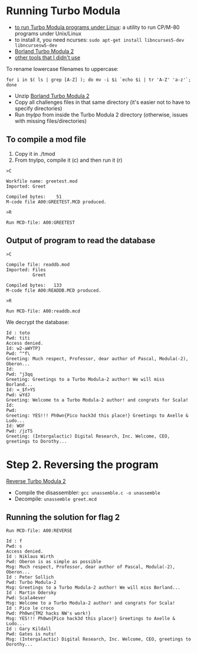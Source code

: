 # Running Turbo Modula 

- [to run Turbo Modula programs under Linux](https://gitlab.com/gbrein/tnylpo): a utility to run CP/M-80 programs under Unix/Linux
- to install it, you need ncurses: `sudo apt-get install libncurses5-dev libncursesw5-dev`
- [Borland Turbo Modula 2](http://www.retroarchive.org/cpm/lang/lang.htm)
- [other tools that I didn't use](https://www.autometer.de/unix4fun/z80pack/ftp/)

To rename lowercase filenames to uppercase:

```
for i in $( ls | grep [A-Z] ); do mv -i $i `echo $i | tr 'A-Z' 'a-z'`; done
```

- Unzip [Borland Turbo Modula 2](http://www.retroarchive.org/cpm/lang/lang.htm)
- Copy all challenges files in that same directory (it's easier not to have to specify directories)
- Run *tnylpo* from inside the Turbo Modula 2 directory (otherwise, issues with missing files/directories)

## To compile a mod file

1. Copy it in ./tmod
2. From tnylpo, compile it (c) and then run it (r)

```
>C

Workfile name: greetest.mod
Imported: Greet

Compiled bytes:    51
M-code file A00:GREETEST.MCD produced.

>R

Run MCD-file: A00:GREETEST
```

## Output of program to read the database

```
>C

Compile file: readdb.mod      
Imported: Files
          Greet

Compiled bytes:   133
M-code file A00:READDB.MCD produced.

>R

Run MCD-file: A00:readdb.mcd
```

We decrypt the database:

```
Id : toto
Pwd: titi
Access denied.
Id: w2-aWYTP}
Pwd: ^"f\
Greeting: Much respect, Professor, dear author of Pascal, Modula(-2), Oberon...
Id: 
Pwd: "j3qq
Greeting: Greetings to a Turbo Modula-2 author! We will miss Borland...
Id: =_$f>YS
Pwd: wYdJ
Greeting: Welcome to a Turbo Modula-2 author! and congrats for Scala!
Id: 
Pwd: 
Greeting: YES!!! Ph0wn{Pico hack3d this place!} Greetings to Axelle & Ludo...
Id: WOF
Pwd: /jzTS
Greeting: (Intergalactic) Digital Research, Inc. Welcome, CEO, greetings to Dorothy...
```

# Step 2. Reversing the program

[Reverse Turbo Modula 2](https://github.com/Oric4ever/Reversing-Turbo-Modula2)

- Compile the disassembler: `gcc unassemble.c -o unassemble`
- Decompile: `unassemble greet.mcd`


## Running the solution for flag 2

```
Run MCD-file: A00:REVERSE

Id : f
Pwd: s
Access denied.
Id : Niklaus Wirth
Pwd: Oberon is as simple as possible
Msg: Much respect, Professor, dear author of Pascal, Modula(-2), Oberon...
Id : Peter Sollich
Pwd: Turbo Modula-2
Msg: Greetings to a Turbo Modula-2 author! We will miss Borland...
Id : Martin Odersky
Pwd: Scala4ever
Msg: Welcome to a Turbo Modula-2 author! and congrats for Scala!
Id : Pico le croco
Pwd: Ph0wn{TM2 hacks NW's work!}
Msg: YES!!! Ph0wn{Pico hack3d this place!} Greetings to Axelle & Ludo...
Id : Gary Kildall
Pwd: Gates is nuts!
Msg: (Intergalactic) Digital Research, Inc. Welcome, CEO, greetings to Dorothy...
```
